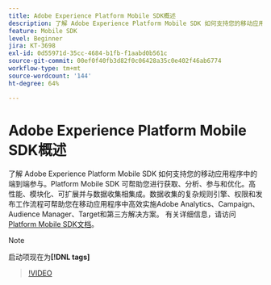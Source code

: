 ```yaml
---
title: Adobe Experience Platform Mobile SDK概述
description: 了解 Adobe Experience Platform Mobile SDK 如何支持您的移动应用程序中的端到端参与。Platform Mobile SDK 可帮助您进行获取、分析、参与和优化。高性能、模块化、可扩展并与数据收集相集成。数据收集的复杂规则引擎、许可和发布工作流程可帮助您在移动应用程序中高效实施 Adobe Analytics、Campaign、Audience Manager、Target 和第三方解决方案。
feature: Mobile SDK
level: Beginner
jira: KT-3698
exl-id: 0d55971d-35cc-4684-b1fb-f1aabd0b561c
source-git-commit: 00ef0f40fb3d82f0c06428a35c0e402f46ab6774
workflow-type: tm+mt
source-wordcount: '144'
ht-degree: 64%

---
```


# Adobe Experience Platform Mobile SDK概述

了解 Adobe Experience Platform Mobile SDK 如何支持您的移动应用程序中的端到端参与。Platform Mobile SDK 可帮助您进行获取、分析、参与和优化。高性能、模块化、可扩展并与数据收集相集成。数据收集的复杂规则引擎、权限和发布工作流程可帮助您在移动应用程序中高效实施Adobe Analytics、Campaign、Audience Manager、Target和第三方解决方案。 有关详细信息，请访问[Platform Mobile SDK文档](https://developer.adobe.com/client-sdks/documentation/)。

>[!NOTE]
>
> 启动项现在为&#x200B;**[!DNL tags]**

>[!VIDEO](https://video.tv.adobe.com/v/28948?learn=on)
